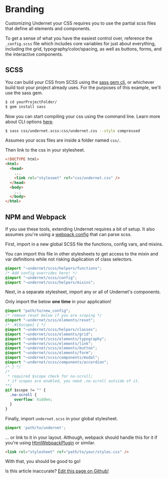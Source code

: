 # Branding

Customizing Undernet your CSS requires you to use the partial scss files that define all elements and components.

To get a sense of what you have the easiest control over, reference the `_config.scss` file which includes core variables for just about everything, including the grid, typography/color/spacing, as well as buttons, forms, and the interactive components.

## SCSS

You can build your CSS from SCSS using the [sass gem cli](https://github.com/sass/ruby-sass), or whichever build tool your project already uses. For the purposes of this example, we'll use the sass gem.

```sh
$ cd yourProjectFolder/
$ gem install sass
```

Now you can start compiling your css using the command line. Learn more about CLI options [here](https://sass-lang.com/documentation/file.SASS_REFERENCE.html#using_sass).

```sh
$ sass css/undernet.scss:css/undernet.css --style compressed
```

Assumes your scss files are inside a folder named `css/`.

Then link to the css in your stylesheet.

```html
<!DOCTYPE html>
<html>
  <head>
    ...
    <link rel="styleseet" ref="css/undernet.css" />
  </head>
  <body>
    ...
  </body>
</html>
```

## NPM and Webpack

If you use these tools, extending Undernet requires a bit of setup. It also assumes you're using a [webpack config](https://github.com/webpack-contrib/sass-loader) that can parse scss.

First, import in a new global SCSS file the functions, config vars, and mixins.

You can import this file in other stylesheets to get access to the mixin and var definitions while not risking duplication of class selectors.

```css
@import "~undernet/scss/helpers/functions";
/* Add config overrides here! */
@import "~undernet/scss/config";
@import "~undernet/scss/helpers/mixins";
```

Next, in a separate stylesheet, import any or all of Undernet's components.

Only import the below **one time** in your application!

```css
@import "path/to/new_config";
/* remove reset below if you are scoping */
@import "~undernet/scss/elements/reset";
/* .#{$scope} { */
@import "~undernet/scss/helpers/classes";
@import "~undernet/scss/elements/grid";
@import "~undernet/scss/elements/typography";
@import "~undernet/scss/elements/link";
@import "~undernet/scss/elements/button";
@import "~undernet/scss/elements/form";
@import "~undernet/scss/components/modal";
@import "~undernet/scss/components/accordion";
/* } */
/*
 * required $scope check for no-scroll;
 * if scopes are enabled, you need .no-scroll outside of it.
**/
@if $scope != "" {
  .no-scroll {
    overflow: hidden;
  }
}
```

Finally, import `undernet.scss` in your global stylesheet.

```css
@import 'path/to/undernet';
```

... or link to it in your layout. Although, webpack should handle this for it if you're using [HtmlWebpackPlugin](https://github.com/jantimon/html-webpack-plugin) or similar.

```html
<link rel="stylesheet" ref="path/to/your/styles.css" />
```

With that, you should be good to go!

<p class="has-right-text">Is this article inaccurate? <a href="https://github.com/geotrev/undernet/tree/master/docs/branding.md">Edit this page on Github!</a></p>
